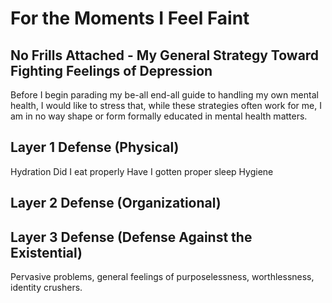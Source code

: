 # For the Moments I Feel Faint

## No Frills Attached - My General Strategy Toward Fighting Feelings of Depression

Before I begin parading my be-all end-all guide to handling my own mental health, I would like to stress that, while these strategies often work for me, I am in no way shape or form formally educated in mental health matters.

## Layer 1 Defense (Physical)

Hydration
Did I eat properly
Have I gotten proper sleep
Hygiene

## Layer 2 Defense (Organizational)


## Layer 3 Defense (Defense Against the Existential)
Pervasive problems, general feelings of purposelessness, worthlessness, identity crushers.
